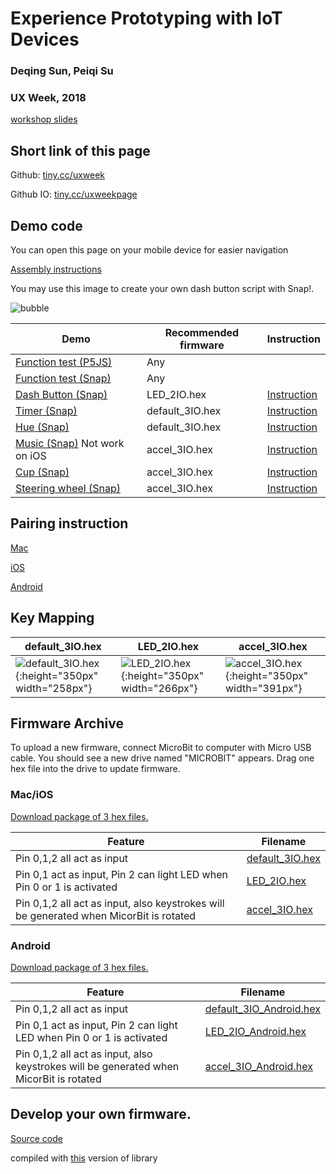 # Experience Prototyping with IoT Devices

### Deqing Sun, Peiqi Su

### UX Week, 2018

[workshop slides](https://drive.google.com/open?id=1WvWnZPqeclFLPGkDRFRjNSSOHK1xHbTW)


## Short link of this page

Github: [tiny.cc/uxweek](http://tiny.cc/uxweek)

Github IO: [tiny.cc/uxweekpage](http://tiny.cc/uxweekpage)

## Demo code

You can open this page on your mobile device for easier navigation

[Assembly instructions](https://deqingsun.github.io/UX-Week-2018-Workshop/instruction/)

You may use this image to create your own dash button script with Snap!.

![bubble](https://deqingsun.github.io/UX-Week-2018-Workshop/demo/bubble.gif)

|Demo|Recommended firmware| Instruction |
|---|---|---|
|[Function test (P5JS)](https://deqingsun.github.io/UX-Week-2018-Workshop/demo/PressTest/)|Any| |
|[Function test (Snap)](https://snap.berkeley.edu/snapsource/snap.html#present:Username=deqing&ProjectName=testMicrobit)|Any| |
|[Dash Button (Snap)](https://snap.berkeley.edu/snapsource/snap.html#present:Username=deqing&ProjectName=dashButton)|LED_2IO.hex|[Instruction](https://deqingsun.github.io/UX-Week-2018-Workshop/instruction/index.html#dash-button)|
|[Timer (Snap)](https://snap.berkeley.edu/snapsource/snap.html#present:Username=deqing&ProjectName=timer)|default_3IO.hex|[Instruction](https://deqingsun.github.io/UX-Week-2018-Workshop/instruction/index.html#timer--hue)|
|[Hue (Snap)](https://snap.berkeley.edu/snapsource/snap.html#present:Username=deqing&ProjectName=hue)|default_3IO.hex|[Instruction](https://deqingsun.github.io/UX-Week-2018-Workshop/instruction/index.html#timer--hue)|
|[Music (Snap)](https://snap.berkeley.edu/snapsource/snap.html#present:Username=deqing&ProjectName=music) Not work on iOS|accel_3IO.hex|[Instruction](https://deqingsun.github.io/UX-Week-2018-Workshop/instruction/index.html#music-not-work-on-ios)|
|[Cup (Snap)](https://snap.berkeley.edu/snapsource/snap.html#present:Username=deqing&ProjectName=cup)|accel_3IO.hex|[Instruction](https://deqingsun.github.io/UX-Week-2018-Workshop/instruction/index.html#cup)|
|[Steering wheel (Snap)](https://snap.berkeley.edu/snapsource/snap.html#present:Username=deqing&ProjectName=steeringWheel)|accel_3IO.hex|[Instruction](https://deqingsun.github.io/UX-Week-2018-Workshop/instruction/index.html#steering-wheel)|

## Pairing instruction

[Mac](https://deqingsun.github.io/UX-Week-2018-Workshop/pair/Pair%20Microbit%20with%20Mac.pdf)

[iOS](https://deqingsun.github.io/UX-Week-2018-Workshop/pair/Pair%20Microbit%20with%20iOS.pdf)

[Android](https://deqingsun.github.io/UX-Week-2018-Workshop/pair/Pair%20Microbit%20with%20Android.pdf)

## Key Mapping

| default_3IO.hex | LED_2IO.hex | accel_3IO.hex |
|---|---|---|
| ![default_3IO.hex](https://deqingsun.github.io/UX-Week-2018-Workshop/connections/conn_3IO.png){:height="350px" width="258px"} | ![LED_2IO.hex](https://deqingsun.github.io/UX-Week-2018-Workshop/connections/conn_2IO.png){:height="350px" width="266px"} | ![accel_3IO.hex](https://deqingsun.github.io/UX-Week-2018-Workshop/connections/conn_3IO_ACCEL.png){:height="350px" width="391px"} |

## Firmware Archive

To upload a new firmware, connect MicroBit to computer with Micro USB cable. You should see a new drive named "MICROBIT" appears. Drag one hex file into the drive to update firmware.

### Mac/iOS

[Download package of 3 hex files.](https://deqingsun.github.io/UX-Week-2018-Workshop/firmware/mac_ios.zip)

| Feature  | Filename |
|---|---|
| Pin 0,1,2 all act as input  | [default_3IO.hex](https://deqingsun.github.io/UX-Week-2018-Workshop/firmware/mac_ios/default_3IO.hex)  |
| Pin 0,1 act as input, Pin 2 can light LED when Pin 0 or 1 is activated  | [LED_2IO.hex](https://deqingsun.github.io/UX-Week-2018-Workshop/firmware/mac_ios/LED_2IO.hex)  |
| Pin 0,1,2 all act as input, also keystrokes will be generated when MicorBit is rotated  | [accel_3IO.hex](https://deqingsun.github.io/UX-Week-2018-Workshop/firmware/mac_ios/accel_3IO.hex)  |

### Android

[Download package of 3 hex files.](https://deqingsun.github.io/UX-Week-2018-Workshop/firmware/android.zip)

| Feature  | Filename |
|---|---|
| Pin 0,1,2 all act as input  | [default_3IO_Android.hex](https://deqingsun.github.io/UX-Week-2018-Workshop/firmware/android/default_3IO_Android.hex)  |
| Pin 0,1 act as input, Pin 2 can light LED when Pin 0 or 1 is activated  | [LED_2IO_Android.hex](https://deqingsun.github.io/UX-Week-2018-Workshop/firmware/android/LED_2IO_Android.hex)   |
| Pin 0,1,2 all act as input, also keystrokes will be generated when MicorBit is rotated  | [accel_3IO_Android.hex](https://deqingsun.github.io/UX-Week-2018-Workshop/firmware/android/accel_3IO_Android.hex)  |

## Develop your own firmware.

[Source code](https://github.com/DeqingSun/UX-Week-2018-Workshop/tree/developPackage/ArduinoTestCode/HID_keyboard)

compiled with [this](https://github.com/DeqingSun/arduino-BLEPeripheral) version of library

